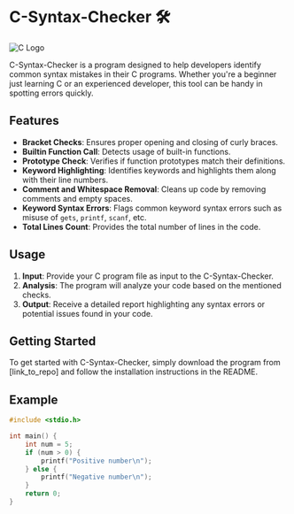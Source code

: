 # C-Syntax-Checker 🛠️

![C Logo](https://upload.wikimedia.org/wikipedia/commons/thumb/3/35/The_C_Programming_Language_logo.svg/64px-The_C_Programming_Language_logo.svg.png)



C-Syntax-Checker is a program designed to help developers identify common syntax mistakes in their C programs. Whether you're a beginner just learning C or an experienced developer, this tool can be handy in spotting errors quickly.

## Features

- **Bracket Checks**: Ensures proper opening and closing of curly braces.
- **Builtin Function Call**: Detects usage of built-in functions.
- **Prototype Check**: Verifies if function prototypes match their definitions.
- **Keyword Highlighting**: Identifies keywords and highlights them along with their line numbers.
- **Comment and Whitespace Removal**: Cleans up code by removing comments and empty spaces.
- **Keyword Syntax Errors**: Flags common keyword syntax errors such as misuse of `gets`, `printf`, `scanf`, etc.
- **Total Lines Count**: Provides the total number of lines in the code.

## Usage

1. **Input**: Provide your C program file as input to the C-Syntax-Checker.
2. **Analysis**: The program will analyze your code based on the mentioned checks.
3. **Output**: Receive a detailed report highlighting any syntax errors or potential issues found in your code.

## Getting Started

To get started with C-Syntax-Checker, simply download the program from [link_to_repo] and follow the installation instructions in the README.

## Example

```c
#include <stdio.h>

int main() {
    int num = 5;
    if (num > 0) {
        printf("Positive number\n");
    } else {
        printf("Negative number\n");
    }
    return 0;
}
